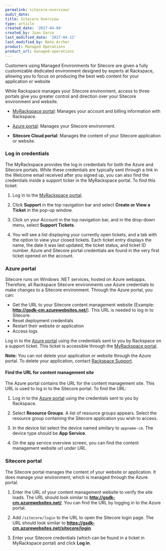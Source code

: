 ```yaml
---
permalink: sitecore-overview/
audit_date:
title: Sitecore Overview
type: article
created_date: '2017-04-04'
created_by: Juan Garza
last_modified_date: '2017-04-12'
last_modified_by: Nate Archer
product: Managed Operations
product_url: managed-operations
---
```


Customers using Managed Environments for Sitecore are given a fully customizable dedicated environment designed by experts at Rackspace, allowing you to focus on producing the best web content for your application or website

While Rackspace manages your Sitecore environment, access to three portals give you greater control and direction over your Sitecore environment and website.

- [MyRackspace portal](https://my.rackspace.com/portal/): Manages your account and billing information with Rackspace.

- [Azure portal](https://portal.azure.com/): Manages your Sitecore environment.

- **Sitecore Cloud portal**: Manages the content of your Sitecore application or website.

### Log in credentials

The MyRackspace provides the log in credentials for both the Azure and Sitecore portals. While these credentials are typically sent through a link in the Welcome email received after you signed up, you can also find the credentials inside a support ticker in the MyRackspace portal. To find this ticket:

1. Log in to the [MyRackspace portal](https://my.rackspace.com/portal/).
2. Click **Support** in the top navigation bar and select **Create or View a Ticket** in the pop-up window.
3. Click on your Account in the top navigation bar, and in the drop-down menu, select **Support Tickets**.

4. You will see a list displaying your currently open tickets, and a tab with the option to view your closed tickets. Each ticket entry displays the name, the date it was last updated, the ticket status, and ticket ID number. Azure and Sitecore portal credentials are found in the very first ticket opened on the account.

### Azure portal

Sitecore runs on Windows .NET services, hosted on Azure webapps. Therefore, all Rackspace Sitecore environments use Azure credentials to make changes to a Sitecore environment. Through the Azure portal, you can:

- Get the URL to your Sitecore content management website (Example:  **http://gsdk-cm.azurewebsites.net/**). This URL is needed to log in to Sitecore.
- Reset deployment credentials
- Restart their website or application
- Access logs

Log in to the [Azure portal](https://portal.azure.com/) using the credentials sent to you by Rackspace on a support ticket. This ticket is accessible through the [MyRackspace portal](https://my.rackspace.com/portal/).

**Note:** You can not delete your application or website through the Azure portal. To delete your application, contact [Rackspace Support](https://www.rackspace.com/en-us/information/contactus).

#### Find the URL for content management site

The Azure portal contains the URL for the content management site. This URL is used to log in to the Sitecore portal. To find the URL:

1. Log in to the [Azure portal](https://portal.azure.com/) using the credentials sent to you by Rackspace.

2. Select **Resource Groups**. A list of resource groups appears. Select the resource group containing the Sitecore application you wish to access.

3. In the device list select the device named similary to `appname-cm`. The device type should be **App Service**.

4. On the app service overview screen, you can find the content management website url under *URL*.

### Sitecore portal

The Sitecore portal manages the content of your website or application. It does manage your environment, which is managed through the Azure portal.

1. Enter the URL of your content management website to verify the site loads. The URL should look similar to **http://gsdk-cm.azurewebsites.net/**. You can find the URL by logging in to the Azure portal.

2. Add `/sitecore/login` to the URL to open the Sitecore login page. The URL should look similar to **https://gsdk-cm.azurewebsites.net/sitecore/login**.

3. Enter your Sitecore credentials (which can be found in a ticket in MyRackspace portal) and click **Log in**.
